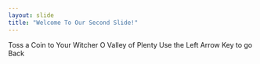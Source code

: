 ```yaml
---
layout: slide
title: "Welcome To Our Second Slide!"
---
```

Toss a Coin to Your Witcher O Valley of Plenty
Use the Left Arrow Key to go Back
